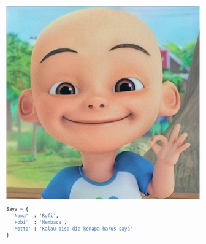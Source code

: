 ![gambar](https://github.com/rofid0ank/rofid0ank/blob/main/gambar/63581a1b25457536e4ff47941def2116.jpg)
```python
Saya = {
  'Nama'  : 'Rofi',
  'Hobi'  : 'Membaca',
  'Motto' : 'Kalau bisa dia kenapa harus saya'
}
```

